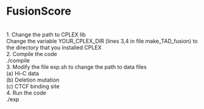 # FusionScore
<br>
1. Change the path to CPLEX lib
<br>
Change the variable YOUR_CPLEX_DIR (lines 3,4 in file make_TAD_fusion) to the directory that you installed CPLEX
<br>
2. Compile the code
<br>
./compile
<br>
3. Modify the file exp.sh to change the path to data files
<br>
        (a) Hi-C data
<br>
        (b) Deletion mutation
<br>
        (c) CTCF binding site
<br>
4. Run the code
<br>
./exp
